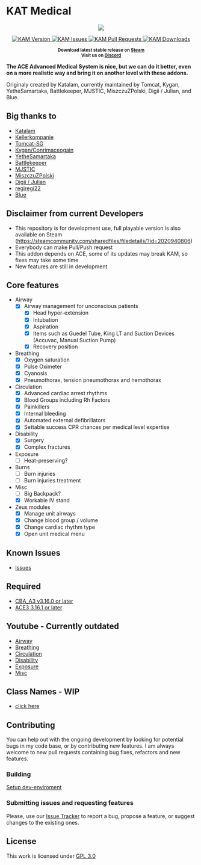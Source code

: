 # KAT Medical

<p align="center">
    <img src="https://raw.githubusercontent.com/Tomcat-SG/KAM/master/logo.jpg">
</p>

<p align="center">
    <a href="https://github.com/KAT-Advanced-Medical/KAM/releases/latest">
        <img src="https://img.shields.io/github/v/release/KAT-Advanced-Medical/KAM?style=flat-square" alt="KAM Version">
    </a>
    <a href="https://github.com/KAT-Advanced-Medical/KAM/issues">
        <img src="https://img.shields.io/github/issues/KAT-Advanced-Medical/KAM?style=flat-square" alt="KAM Issues">
    </a>
    <a href="https://github.com/KAT-Advanced-Medical/KAM/pulls">
        <img src="https://img.shields.io/github/issues-pr/KAT-Advanced-Medical/KAM?style=flat-square&color=8921c2" alt="KAM Pull Requests">
    </a>
    <a href="https://github.com/Tomcat-SG/KAM/releases/latest">
        <img src="https://img.shields.io/github/downloads/KAT-Advanced-Medical/KAM/total?style=flat-square" alt="KAM Downloads">
    </a>
</p>

<p align="center">
    <sup><strong>Download latest stable release on <a href="https://steamcommunity.com/sharedfiles/filedetails/?id=2020940806">Steam</a><br/>
    Visit us on <a href="https://discord.gg/HbA93HK">Discord</a></strong></sup>
</p>


**The ACE Advanced Medical System is nice, but we can do it better, even on a more realistic way and bring it on another level with these addons.**

Originaly created by Katalam, currently maintained by Tomcat, Kygan, YetheSamartaka, Battlekeeper, MJSTIC, MiszczuZPolski, Digii / Julian, and Blue.

## Big thanks to

- [Katalam](https://github.com/Katalam)
- [Kellerkompanie](http://kellerkompanie.com/)
- [Tomcat-SG](https://github.com/Tomcat-SG)
- [Kygan/Conrimaceogain](https://github.com/Conrimaceogain)
- [YetheSamartaka](https://github.com/YetheSamartaka)
- [Battlekeeper](https://github.com/Battlekeeper)
- [MJSTIC](https://github.com/mazinskihenry)
- [MiszczuZPolski](https://github.com/MiszczuZPolski)
- [Digii / Julian](https://github.com/AtrixZockt)
- [regiregi22](https://github.com/regiregi22)
- [Blue](https://github.com/BlueTheKing)

## Disclaimer from current Developers

- This repository is for development use, full playable version is also available on Steam (https://steamcommunity.com/sharedfiles/filedetails/?id=2020940806)
- Everybody can make Pull/Push request
- This addon depends on ACE, some of its updates may break KAM, so fixes may take some time
- New features are still in development

## Core features

- Airway
  - [x] Airway management for unconscious patients
    - [x] Head hyper-extension
    - [x] Intubation
    - [x] Aspiration
    - [x] Items such as Guedel Tube, King LT and Suction Devices (Accuvac, Manual Suction Pump)
    - [x] Recovery position
- Breathing
  - [x] Oxygen saturation
  - [x] Pulse Oximeter
  - [x] Cyanosis
  - [x] Pneumothorax, tension pneumothorax and hemothorax
- Circulation
  - [x] Advanced cardiac arrest rhythms
  - [x] Blood Groups including Rh Factors
  - [x] Painkillers
  - [x] Internal bleeding
  - [x] Automated external defibrillators
  - [x] Settable success CPR chances per medical level expertise
- Disability
  - [x] Surgery
  - [x] Complex fractures
- Exposure
  - [ ] Heat-preserving?
- Burns
  - [ ] Burn injuries
  - [ ] Burn injuries treatment
- Misc
  - [ ] Big Backpack?
  - [x] Workable IV stand
- Zeus modules
  - [x] Manage unit airways
  - [x] Change blood group / volume
  - [x] Change cardiac rhythm type
  - [x] Open unit medical menu

## Known Issues

- [Issues](https://github.com/KAT-Advanced-Medical/KAM/issues)

## Required

- [CBA_A3 v3.16.0 or later](https://steamcommunity.com/sharedfiles/filedetails/?id=450814997)
- [ACE3 3.16.1 or later](https://steamcommunity.com/sharedfiles/filedetails/?id=463939057)

## Youtube - Currently outdated

- [Airway](https://youtu.be/V0csFQ1PLIw)
- [Breathing](abc)
- [Circulation](abc)
- [Disability](abc)
- [Exposure](abc)
- [Misc](abc)

## Class Names - WIP

- [click here](https://github.com/KAT-Advanced-Medical/KAM/wiki/Classnames)

## Contributing

You can help out with the ongoing development by looking for potential bugs in my code base, or by contributing new features. I am always welcome to new pull requests containing bug fixes, refactors and new features.

### Building

[Setup dev-enviroment](https://github.com/KAT-Advanced-Medical/KAM/wiki/Build-KAM-with-SQFC)

### Submitting issues and requesting features

Please, use our [Issue Tracker](https://github.com/KAT-Advanced-Medical/KAM/issues) to report a bug, propose a feature, or suggest changes to the existing ones.

## License

This work is licensed under [GPL 3.0](https://www.gnu.org/licenses/gpl-3.0.html)
